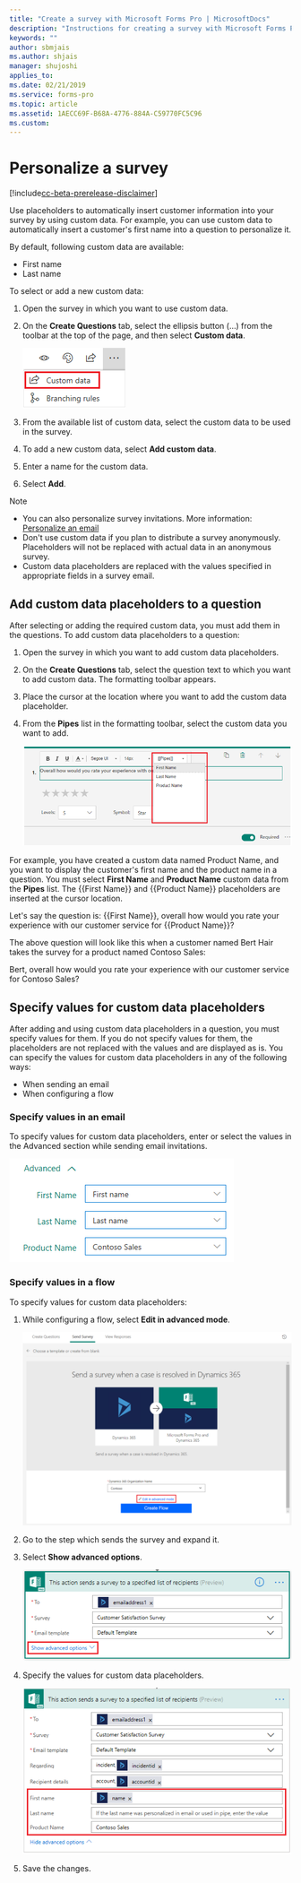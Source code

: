 ```yaml
---
title: "Create a survey with Microsoft Forms Pro | MicrosoftDocs"
description: "Instructions for creating a survey with Microsoft Forms Pro"
keywords: ""
author: sbmjais
ms.author: shjais
manager: shujoshi
applies_to: 
ms.date: 02/21/2019
ms.service: forms-pro
ms.topic: article
ms.assetid: 1AECC69F-B68A-4776-884A-C59770FC5C96
ms.custom: 
---
```


# Personalize a survey

[!include[cc-beta-prerelease-disclaimer](includes/cc-beta-prerelease-disclaimer.md)]

Use placeholders to automatically insert customer information into your survey by using custom data. For example, you can use custom data to automatically insert a customer's first name into a question to personalize it.

By default, following custom data are available:

- First name
- Last name

To select or add a new custom data:

1.	Open the survey in which you want to use custom data.

2.	On the **Create Questions** tab, select the ellipsis button (…) from the toolbar at the top of the page, and then select **Custom data**.

    ![Custom data button](media/custom-data-button.png "Custom data button")

3.	From the available list of custom data, select the custom data to be used in the survey.

4.	To add a new custom data, select **Add custom data**.

5.	Enter a name for the custom data.

6.	Select **Add**.

> [!NOTE]
> - You can also personalize survey invitations. More information: [Personalize an email](distribute-survey-email.md#personalize-an-email)
> - Don't use custom data if you plan to distribute a survey anonymously. Placeholders will not be replaced with actual data in an anonymous survey.
> - Custom data placeholders are replaced with the values specified in appropriate fields in a  survey email.

## Add custom data placeholders to a question

After selecting or adding the required custom data, you must add them in the questions. To add custom data placeholders to a question:

1.	Open the survey in which you want to add custom data placeholders.

2.	On the **Create Questions** tab, select the question text to which you want to add custom data. The formatting toolbar appears.

3.	Place the cursor at the location where you want to add the custom data placeholder.

4.	From the **Pipes** list in the formatting toolbar, select the custom data you want to add. 

    ![Add pipe data](media/add-pipe-data.png "Add pipe data")

For example, you have created a custom data named Product Name, and you want to display the customer's first name and the product name in a question. You must select **First Name** and **Product Name** custom data from the **Pipes** list. The {{First Name}} and {{Product Name}} placeholders are inserted at the cursor location.

Let's say the question is: {{First Name}}, overall how would you rate your experience with our customer service for {{Product Name}}?

The above question will look like this when a customer named Bert Hair takes the survey for a product named Contoso Sales:

Bert, overall how would you rate your experience with our customer service for Contoso Sales?

## Specify values for custom data placeholders

After adding and using custom data placeholders in a question, you must specify values for them. If you do not specify values for them, the placeholders are not replaced with the values and are displayed as is. You can specify the values for custom data placeholders in any of the following ways:

- When sending an email
- When configuring a flow

### Specify values in an email

To specify values for custom data placeholders, enter or select the values in the Advanced section while sending email invitations.

![Specify values for custom data in an email](media/custom-data-values.png "Specify values for custom data in an email")

### Specify values in a flow

To specify values for custom data placeholders:

1.	While configuring a flow, select **Edit in advanced mode**.

    ![Edit a flow in advanced mode](media/flow-advanced-mode.png "Edit a flow in advanced mode")

2.	Go to the step which sends the survey and expand it.

3.	Select **Show advanced options**.

    ![Show advanced options for a step in a flow](media/flow-step-advanced-options-button.png "Show advanced options for a step in a flow")

4.	Specify the values for custom data placeholders.

    ![Specify values for custom data placeholders](media/flow-step-advanced-options.png "Specify values for custom data placeholders")

5.	Save the changes. 



